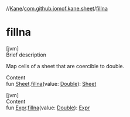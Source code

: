 //[Kane](../index.md)/[com.github.jomof.kane.sheet](index.md)/[fillna](fillna.md)



# fillna  
[jvm]  
Brief description  


Map cells of a sheet that are coercible to double.

  
Content  
fun [Sheet](-sheet/index.md).[fillna](fillna.md)(value: [Double](https://kotlinlang.org/api/latest/jvm/stdlib/kotlin/-double/index.html)): [Sheet](-sheet/index.md)  


[jvm]  
Content  
fun [Expr](../com.github.jomof.kane/-expr/index.md).[fillna](fillna.md)(value: [Double](https://kotlinlang.org/api/latest/jvm/stdlib/kotlin/-double/index.html)): [Expr](../com.github.jomof.kane/-expr/index.md)  



